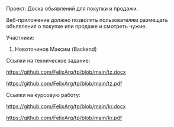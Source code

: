 Проект: Доска обьявлений для покупки и продажи.

Веб-приложение должно позволять пользователям размещать объявления о покупке или продаже и смотреть чужие.

Участники:
1) Новоточинов Максим (Backend)

Ссылки на техническое задание:

https://github.com/FelixArg/tp/blob/main/tz.docx

https://github.com/FelixArg/tp/blob/main/tz.pdf

Ссылки на курсовую работу:

https://github.com/FelixArg/tp/blob/main/kr.docx

https://github.com/FelixArg/tp/blob/main/kr.pdf
